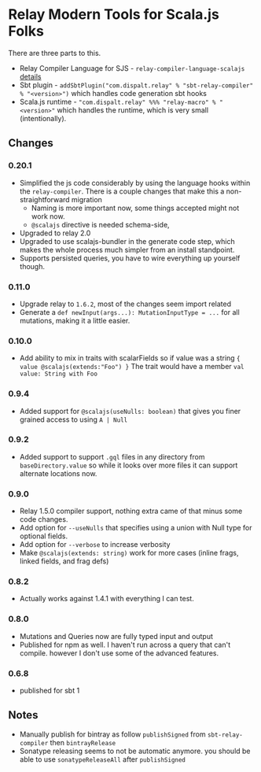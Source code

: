 
# Relay Modern Tools for Scala.js Folks

There are three parts to this.
  - Relay Compiler Language for SJS - `relay-compiler-language-scalajs` [details](./node-compiler/)
  - Sbt plugin - `addSbtPlugin("com.dispalt.relay" % "sbt-relay-compiler" % "<version>")`
    which handles code generation sbt hooks
  - Scala.js runtime - `"com.dispalt.relay" %%% "relay-macro" % "<version>"` which 
    handles the runtime, which is very small (intentionally).


## Changes

### 0.20.1
 - Simplified the js code considerably by using the language hooks within the `relay-compiler`.
   There is a couple changes that make this a non-straightforward migration
   - Naming is more important now, some things accepted might not work now.
   - `@scalajs` directive is needed schema-side,
 - Upgraded to relay 2.0
 - Upgraded to use scalajs-bundler in the generate code step, which makes the whole process much simpler from
 an install standpoint.
 - Supports persisted queries, you have to wire everything up yourself though.

### 0.11.0
 - Upgrade relay to `1.6.2`, most of the changes seem import related
 - Generate a `def newInput(args...): MutationInputType = ...` for all
  mutations, making it a little easier.

### 0.10.0
 - Add ability to mix in traits with scalarFields so if value was 
 a string `{ value @scalajs(extends:"Foo") }`
  The trait would have a member `val value: String with Foo`

### 0.9.4
 - Added support for `@scalajs(useNulls: boolean)` that gives you finer grained access to
   using `A | Null`

### 0.9.2
 - Added support to support `.gql` files in any directory from `baseDirectory.value` so while
   it looks over more files it can support alternate locations now.

### 0.9.0
 - Relay 1.5.0 compiler support, nothing extra came of that minus some code changes.
 - Add option for `--useNulls` that specifies using a union with Null type for optional fields.
 - Add option for `--verbose` to increase verbosity
 - Make `@scalajs(extends: string)` work for more cases (inline frags, linked fields, and frag defs)

### 0.8.2
 - Actually works against 1.4.1 with everything I can test.

### 0.8.0
 - Mutations and Queries now are fully typed input and output
 - Published for npm as well.  I haven't run across a query that can't compile.
   however I don't use some of the advanced features.

### 0.6.8
 - published for sbt 1

## Notes

 - Manually publish for bintray as follow `publishSigned` from `sbt-relay-compiler` 
   then `bintrayRelease`
 - Sonatype releasing seems to not be automatic anymore.  you should be able to use
   `sonatypeReleaseAll` after `publishSigned`
